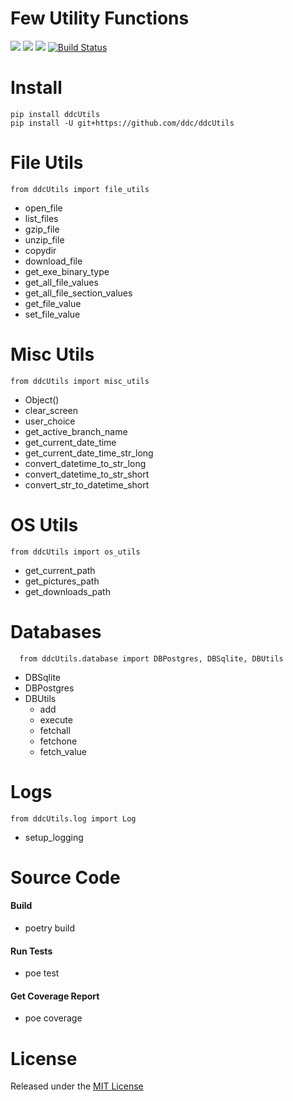 # Few Utility Functions

[<img src="https://img.shields.io/github/license/ddc/ddcUtils.svg?style=plastic">](https://github.com/ddc/ddcUtils/blob/master/LICENSE)
[<img src="https://img.shields.io/badge/Python-3.11+-blue.svg?style=plastic">](https://www.python.org)
[<img src="https://img.shields.io/pypi/v/ddcUtils.svg?style=plastic">](https://pypi.python.org/pypi/ddcUtils)
[![Build Status](https://img.shields.io/endpoint.svg?url=https%3A%2F%2Factions-badge.atrox.dev%2Fddc%2FddcUtils%2Fbadge%3Fref%3Dmain&style=plastic&label=build&logo=none)](https://actions-badge.atrox.dev/ddc/ddcUtils/goto?ref=main)





# Install
    pip install ddcUtils
    pip install -U git+https://github.com/ddc/ddcUtils


# File Utils
    from ddcUtils import file_utils
+ open_file
+ list_files
+ gzip_file
+ unzip_file
+ copydir
+ download_file
+ get_exe_binary_type
+ get_all_file_values
+ get_all_file_section_values
+ get_file_value
+ set_file_value


# Misc Utils
    from ddcUtils import misc_utils
+ Object()
+ clear_screen
+ user_choice
+ get_active_branch_name
+ get_current_date_time
+ get_current_date_time_str_long
+ convert_datetime_to_str_long
+ convert_datetime_to_str_short
+ convert_str_to_datetime_short


# OS Utils
    from ddcUtils import os_utils
+ get_current_path
+ get_pictures_path
+ get_downloads_path


# Databases
      from ddcUtils.database import DBPostgres, DBSqlite, DBUtils
+ DBSqlite
+ DBPostgres
+ DBUtils
    + add
    + execute
    + fetchall
    + fetchone
    + fetch_value


# Logs
    from ddcUtils.log import Log
+ setup_logging


# Source Code
#### Build
+ poetry build


#### Run Tests
+ poe test


#### Get Coverage Report
+ poe coverage


# License
Released under the [MIT License](LICENSE)

